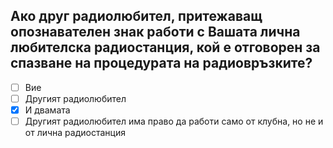 ## Ако друг радиолюбител, притежаващ опознавателен знак работи с Вашата лична любителска радиостанция, кой е отговорен за спазване на процедурата на радиовръзките?

<!-- Верният отговор е отбелязан с [X] -->

- [ ] Вие
- [ ] Другият радиолюбител
- [X] И двамата
- [ ] Другият радиолюбител има право да работи само от клубна, но не и от лична радиостанция
